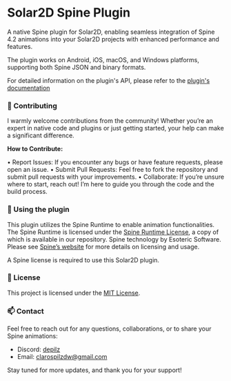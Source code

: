 # Solar2D Spine Plugin

A native Spine plugin for Solar2D, enabling seamless integration of Spine 4.2 animations into your Solar2D projects with enhanced performance and features.

The plugin works on Android, iOS, macOS, and Windows platforms, supporting both Spine JSON and binary formats.

For detailed information on the plugin's API, please refer to the [plugin's documentation](https://spineplugin.readthedocs.io/en/latest/index.html)


### 🤝 Contributing

I warmly welcome contributions from the community! Whether you’re an expert in native code and plugins or just getting started, your help can make a significant difference.

**How to Contribute:**

 • Report Issues: If you encounter any bugs or have feature requests, please open an issue.
 • Submit Pull Requests: Feel free to fork the repository and submit pull requests with your improvements.
 • Collaborate: If you’re unsure where to start, reach out! I’m here to guide you through the code and the build process.

### 🦴 Using the plugin

This plugin utilizes the Spine Runtime to enable animation functionalities. The Spine Runtime is licensed under the [Spine Runtime License](https://esotericsoftware.com/spine-editor-license), a copy of which is available in our repository. Spine technology by Esoteric Software. Please see [Spine’s website](http://esotericsoftware.com) for more details on licensing and usage.

A Spine license is required to use this Solar2D plugin.

### 📄 License

This project is licensed under the [MIT License](https://mit-license.org).

### 📫 Contact

Feel free to reach out for any questions, collaborations, or to share your Spine animations:

- Discord: [depilz](http://discordapp.com/users/468490249710862336)
- Email: <clarospilzdw@gmail.com>

Stay tuned for more updates, and thank you for your support!
